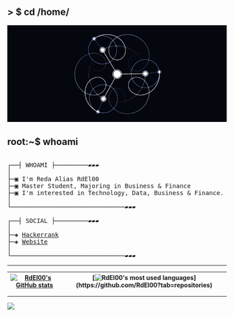 ## > $ cd /home/
</p>
<p align="center">  
<img src =abstraction.gif>
</p>

## root:~$ whoami

<pre>

┌──┤ WHOAMI ├─────────▰▰▰
│
├─▣ I'm Reda Alias RdEl00
├─▣ Master Student, Majoring in Business & Finance <!-- @ <a href="https://encg-settat.ma/">ENCG SETTAT</a> -->
├─▣ I'm interested in Technology, Data, Business & Finance.
│<!--─▣ Computer Science Student <!--@ <a href="https://uopeople.edu/">The Uopeople</a>-->
└───────────────────────────────▰▰▰

┌──┤ SOCIAL ├─────────▰▰▰
│
├─◈ <a href="https://www.hackerrank.com/RdEl00">Hackerrank</a>
├─◈ <a href="https://rdel00.github.io/">Website</a>
│
└───────────────────────────────▰▰▰
</pre>
---------------

| [![RdEl00's GitHub stats](https://github-readme-stats.vercel.app/api?username=RdEl00&count_private=true&show_icons=true&hide=issues&hide_border=true&theme=github_dark)](https://github.com/RdEl00?tab=repositories) | [![RdEl00's most used languages](https://github-readme-stats.vercel.app/api/top-langs/?username=RdEl00&layout=compact&hide_border=true&theme=github_dark&hide=C,PHP,Assembly,c%2B%2B,)](https://github.com/RdEl00?tab=repositories) |
|:-:|:-:|
---------------
![](https://komarev.com/ghpvc/?username=RdEl00&color=gray)
